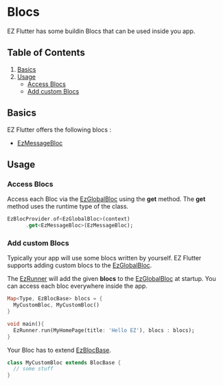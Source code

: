 # Blocs

EZ Flutter has some buildin Blocs that can be used inside you app.

## Table of Contents

1. [Basics](#basics)
2. [Usage](#usage)
   * [Access Blocs](#access-blocs)
   * [Add custom Blocs](#add-custom-blocs)

## Basics

EZ Flutter offers the following blocs :

* [EzMessageBloc](/lib/src/bloc/blocs/EzMessageBloc.dart)

## Usage

### Access Blocs

Access each Bloc via the [EzGlobalBloc](/lib/src/bloc/EzGlobalBloc.dart) using the **get** method. The **get** method uses the runtime type of the class.

```dart
EzBlocProvider.of<EzGlobalBloc>(context)
      .get<EzMessageBloc>(EzMessageBloc);
```

### Add custom Blocs

Typically your app will use some blocs written by yourself. EZ Flutter supports adding custom blocs to the [EzGlobalBloc](/lib/src/bloc/EzGlobalBloc.dart).

The [EzRunner](/lib/src/ez_runner.dart) will add the given **blocs** to the [EzGlobalBloc](/lib/src/bloc/EzGlobalBloc.dart) at startup. You can access each bloc everywhere inside the app.

```dart
Map<Type, EzBlocBase> blocs = {
  MyCustomBloc, MyCustomBloc()
}

void main(){
  EzRunner.run(MyHomePage(title: 'Hello EZ'), blocs : blocs);
}
```

Your Bloc has to extend [EzBlocBase](/lib/src/bloc/EzBlocBase.dart).

```dart
class MyCustomBloc extends BlocBase {
  // some stuff
}
```
